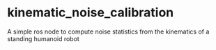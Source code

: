 # kinematic_noise_calibration
A simple ros node to compute noise statistics from the kinematics of a standing humanoid robot

